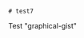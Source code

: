                                                                                                                                                                         # test7
Test "graphical-gist"